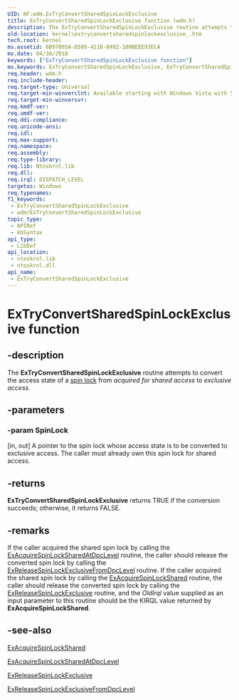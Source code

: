 ```yaml
---
UID: NF:wdm.ExTryConvertSharedSpinLockExclusive
title: ExTryConvertSharedSpinLockExclusive function (wdm.h)
description: The ExTryConvertSharedSpinLockExclusive routine attempts to convert the access state of a spin lock from acquired for shared access to exclusive access.
old-location: kernel\extryconvertsharedspinlockexclusive_.htm
tech.root: kernel
ms.assetid: 6B97865A-D589-4116-8492-109BEEE93ECA
ms.date: 04/30/2018
keywords: ["ExTryConvertSharedSpinLockExclusive function"]
ms.keywords: ExTryConvertSharedSpinLockExclusive, ExTryConvertSharedSpinLockExclusive routine [Kernel-Mode Driver Architecture], kernel.extryconvertsharedspinlockexclusive_, wdm/ExTryConvertSharedSpinLockExclusive
req.header: wdm.h
req.include-header: 
req.target-type: Universal
req.target-min-winverclnt: Available starting with Windows Vista with SP1.
req.target-min-winversvr: 
req.kmdf-ver: 
req.umdf-ver: 
req.ddi-compliance: 
req.unicode-ansi: 
req.idl: 
req.max-support: 
req.namespace: 
req.assembly: 
req.type-library: 
req.lib: Ntoskrnl.lib
req.dll: 
req.irql: DISPATCH_LEVEL
targetos: Windows
req.typenames: 
f1_keywords:
 - ExTryConvertSharedSpinLockExclusive
 - wdm/ExTryConvertSharedSpinLockExclusive
topic_type:
 - APIRef
 - kbSyntax
api_type:
 - LibDef
api_location:
 - ntoskrnl.lib
 - ntoskrnl.dll
api_name:
 - ExTryConvertSharedSpinLockExclusive
---
```


# ExTryConvertSharedSpinLockExclusive function


## -description

The <b>ExTryConvertSharedSpinLockExclusive</b> routine attempts to convert the access state of a <a href="https://docs.microsoft.com/windows-hardware/drivers/kernel/introduction-to-spin-locks">spin lock</a> from <i>acquired for shared access</i> to <i>exclusive access</i>.

## -parameters

### -param SpinLock 

[in, out]
A pointer to the spin lock whose access state is to be converted to exclusive access.  The caller must already own this spin lock for shared access.

## -returns

<b>ExTryConvertSharedSpinLockExclusive</b> returns TRUE if the conversion succeeds; otherwise, it returns FALSE.

## -remarks

If the caller acquired the shared spin lock by calling the <a href="https://docs.microsoft.com/previous-versions/windows/hardware/drivers/hh451055(v=vs.85)">ExAcquireSpinLockSharedAtDpcLevel</a> routine, the caller should release the converted spin lock by calling the <a href="https://docs.microsoft.com/previous-versions/windows/hardware/drivers/hh451058(v=vs.85)">ExReleaseSpinLockExclusiveFromDpcLevel</a> routine. If the caller acquired the shared spin lock by calling the <a href="https://docs.microsoft.com/previous-versions/windows/hardware/drivers/hh451053(v=vs.85)">ExAcquireSpinLockShared</a> routine, the caller should release the converted spin lock by calling the <a href="https://msdn.microsoft.com/D10C65A6-96E7-4BE0-BDD5-EFD129DC424C">ExReleaseSpinLockExclusive</a> routine, and the <i>OldIrql</i> value supplied as an input parameter to this routine should be the KIRQL value returned by <b>ExAcquireSpinLockShared</b>.

## -see-also

<a href="https://docs.microsoft.com/previous-versions/windows/hardware/drivers/hh451053(v=vs.85)">ExAcquireSpinLockShared</a>



<a href="https://docs.microsoft.com/previous-versions/windows/hardware/drivers/hh451055(v=vs.85)">ExAcquireSpinLockSharedAtDpcLevel</a>



<a href="https://msdn.microsoft.com/D10C65A6-96E7-4BE0-BDD5-EFD129DC424C">ExReleaseSpinLockExclusive</a>



<a href="https://docs.microsoft.com/previous-versions/windows/hardware/drivers/hh451058(v=vs.85)">ExReleaseSpinLockExclusiveFromDpcLevel</a>

